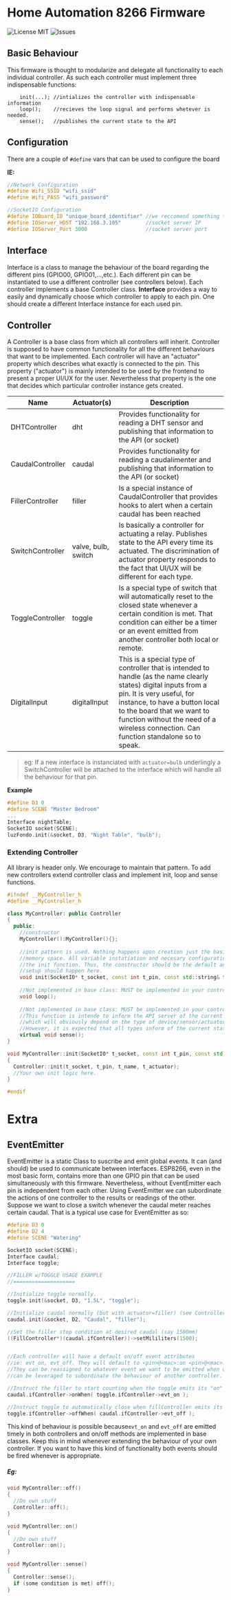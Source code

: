# Home Automation 8266 Firmware
![License MIT](https://img.shields.io/github/license/chewax/espfirmware2.0)
![Issues](https://img.shields.io/github/issues/chewax/espfirmware2.0)

## Basic Behaviour
This firmware is thought to modularize and delegate all functionality to each individual controller. As such each controller must implement three indispensable functions:

```
	init(...); //intializes the controller with indispensable information
	loop();    //recieves the loop signal and performs whetever is needed.
	sense();   //publishes the current state to the API
```

## Configuration
There are a couple of ```#define``` vars that can be used to configure the board

**IE:**

```cpp
//Network Configuration
#define Wifi_SSID "wifi_ssid"
#define Wifi_PASS "wifi_password"

//SocketIO Configuration
#define IOBoard_ID "unique_board_identifier" //we reccomend something that humans can read
#define IOServer_HOST "192.168.3.105"        //socket server IP
#define IOServer_Port 3000                   //socket server port
```

## Interface

Interface is a class to manage the behaviour of the board regarding the different pins (GPIO00, GPIO01,...,etc.). Each different pin can be instantiated to use a different controller (see controllers below). Each controller implements a base Controller class.
**Interface** provides a way to easily and dynamically choose which controller to apply to each pin. One should create a different Interface instance for each used pin.

## Controller
A Controller is a base class from which all controllers will inherit. Controller is supposed to have common functionality for all the different behaviours that want to be implemented.
Each controller will have an "actuator" property which describes what exactly is connected to the pin. This property ("actuator") is mainly intended to be used by the frontend to present a proper UI/UX for the user. Nevertheless that property is the one that decides which particular controller instance gets created.

| Name             | Actuator(s)         | Description                                                  |
| ---------------- | ------------------- | ------------------------------------------------------------ |
| DHTController    | dht                 | Provides functionality for reading a DHT sensor and publishing that information to the API (or socket) |
| CaudalController | caudal              | Provides functionality for reading a caudalimenter and publishing that information to the API (or socket) |
| FillerController | filler              | Is a special instance of CaudalController that provides hooks to alert when a certain caudal has been reached |
| SwitchController | valve, bulb, switch | Is basically a controller for actuating a relay. Publishes state to the API every time its actuated. The discrimination of actuator property responds to the fact that UI/UX will be different for each type. |
| ToggleController | toggle              | Is a special type of switch that will automatically reset to the closed state whenever a certain condition is met. That condition can either be a timer or an event emitted from another controller both local or remote. |
| DigitalInput     | digitalInput        | This is a special type of controller that is intended to handle (as the name clearly states) digital inputs from a pin. It is very useful, for instance, to have a button local to the board that we want to function without the need of a wireless connection. Can function standalone so to speak. |

> eg: If a new interface is instanciated with ```actuator=bulb``` underlingly a SwitchController will be attached to the interface which will handle all the behaviour for that pin.

**Example**  

```cpp
#define D3 0
#define SCENE "Master Bedroom"
...
Interface nightTable;
SocketIO socket(SCENE); 
luzFondo.init(&socket, D3, "Night Table", "bulb");
```
### Extending Controller
All library is header only. We encourage to maintain that pattern. To add new controllers extend controller class and implement init, loop and sense functions.

```cpp
#ifndef __MyController_h
#define __MyController_h

class MyController: public Controller
{
  public:
    //constructor
    MyController():MyController(){};
	
    //init pattern is used. Nothing happens upon creation just the basic allocation of
    //memory space. All variable instatiation and necesary configuration ocurs inside
    //the init function. Thus, the constructor should be the default and all needed
    //setup should happen here.
    void init(SocketIO* t_socket, const int t_pin, const std::string& t_name, const std::string& t_actuator);
    
    //Not implemented in base class: MUST be implemented in your controller
    void loop(); 
    
    //Not implemented in base class: MUST be implemented in your controller.
    //This function is intende to inform the API server of the current status of the pin
    //which will obviously depend on the type of device/sensor/actuator connected. 
    //However, it is expected that all types inform of the current state.
    virtual void sense(); 
}

void MyController::init(SocketIO* t_socket, const int t_pin, const std::string& t_name, const std::string& t_actuator)
{
  Controller::init(t_socket, t_pin, t_name, t_actuator);
  //Your own init logic here.
}

#endif
```






# Extra

## EventEmitter
EventEmitter is a static Class to suscribe and emit global events. It can (and should) be used to communicate between interfaces.
ESP8266, even in the most basic form, contains more than one GPIO pin that can be used simultaneously with this firmware. Nevertheless, without EventEmitter each pin is independent from each other. Using EventEmitter we can subordinate the actions of one controller to the results or readings of the other.  
Suppose we want to close a switch whenever the caudal meter reaches certain caudal. That is a typical use case for EventEmitter as so:

```cpp
#define D3 0
#define D2 4
#define SCENE "Watering"

SocketIO socket(SCENE);
Interface caudal;
Interface toggle;

//FILLER w/TOGGLE USAGE EXAMPLE
//====================

//Initialize toggle normally.
toggle.init(&socket, D3, "1.5L", "toggle");

//Initialize caudal normally (but with actuator=filler) (see Controllers)
caudal.init(&socket, D2, "Caudal", "filler");

//Set the filler stop condition at desired caudal (say 1500mm)
((FillController*)(caudal.ifController))->setMililiters(1500);


//Each controller will have a default on/off event attributes
//ie: evt_on, evt_off. They will default to <pin>@<mac>:on <pin>@<mac>:off respectively.
//They can be reassigned to whatever event we want to be emitted when on or off and also
//can be leveraged to subordinate the behaviour of another controller.

//Instruct the filler to start counting when the toggle emits its "on" event
caudal.ifController->onWhen( toggle.ifController->evt_on );

//Instruct toggle to automatically close when fillController emits its "off" event
toggle.ifController->offWhen( caudal.ifController->evt_off );
```



This kind of behaviour is possible because`evt_on` and `evt_off` are emitted timely in both controllers and on/off methods are implemented in base classes. Keep this in mind whenever extending the behaviour of your own controller. If you want to have this kind of functionality both events should be fired whenever is appropriate.

##### Eg:

```cpp
void MyController::off()
{
  //Do own stuff
  Controller::off();
}

void MyController::on()
{
  //Do own stuff
  Controller::on();
}

void MyController::sense()
{ 
  Controller::sense();
  if (some condition is met) off();
}
```

